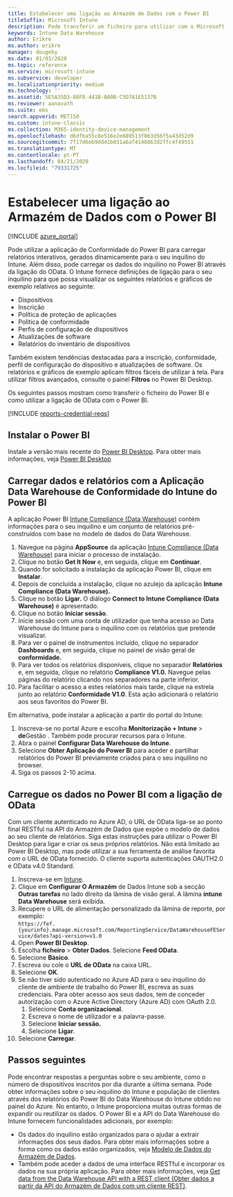 ```yaml
---
title: Estabelecer uma ligação ao Armazém de Dados com o Power BI
titleSuffix: Microsoft Intune
description: Pode transferir um ficheiro para utilizar com o Microsoft Power BI que lhe permite carregar relatórios interativos gerados automaticamente para o seu inquilino do Microsoft Intune.
keywords: Intune Data Warehouse
author: Erikre
ms.author: erikre
manager: dougeby
ms.date: 01/03/2020
ms.topic: reference
ms.service: microsoft-intune
ms.subservice: developer
ms.localizationpriority: medium
ms.technology: ''
ms.assetid: 5E5A35D3-88F8-441B-8A0B-C5D7A1E5137B
ms.reviewer: aanavath
ms.suite: ems
search.appverid: MET150
ms.custom: intune-classic
ms.collection: M365-identity-device-management
ms.openlocfilehash: d6dfba55c8e516e2e689513f063d56f5a43d52d9
ms.sourcegitcommit: 7f17d6eb9dd41b031a6af4148863d2ffc4f49551
ms.translationtype: MT
ms.contentlocale: pt-PT
ms.lasthandoff: 04/21/2020
ms.locfileid: "79331725"
---
```

# <a name="connect-to-the-data-warehouse-with-power-bi"></a>Estabelecer uma ligação ao Armazém de Dados com o Power BI

[!INCLUDE [azure_portal](../includes/azure_portal.md)]

Pode utilizar a aplicação de Conformidade do Power BI para carregar relatórios interativos, gerados dinamicamente para o seu inquilino do Intune. Além disso, pode carregar os dados do inquilino no Power BI através da ligação do OData. O Intune fornece definições de ligação para o seu inquilino para que possa visualizar os seguintes relatórios e gráficos de exemplo relativos ao seguinte:  

- Dispositivos
- Inscrição
- Política de proteção de aplicações
- Política de conformidade
- Perfis de configuração de dispositivos
- Atualizações de software
- Relatórios do inventário de dispositivos

Também existem tendências destacadas para a inscrição, conformidade, perfil de configuração do dispositivo e atualizações de software. Os relatórios e gráficos de exemplo aplicam filtros fáceis de utilizar à tela. Para utilizar filtros avançados, consulte o painel **Filtros** no Power BI Desktop.

Os seguintes passos mostram como transferir o ficheiro do Power BI e como utilizar a ligação de OData com o Power BI.

[!INCLUDE [reports-credential-reqs](../includes/reports-credential-reqs.md)]

## <a name="install-power-bi"></a>Instalar o Power BI

Instale a versão mais recente do [Power BI Desktop](https://aka.ms/intune/datawarehouseapi/installpowerbi). Para obter mais informações, veja [Power BI Desktop](https://powerbi.microsoft.com/desktop)

## <a name="load-the-data-and-reports-using-the-power-bi-intune-compliance-data-warehouse-app"></a>Carregar dados e relatórios com a Aplicação Data Warehouse de Conformidade do Intune do Power BI

A aplicação Power BI [Intune Compliance (Data Warehouse)](https://aka.ms/intune/datawarehouseapi/getpowerbiapp) contém informações para o seu inquilino e um conjunto de relatórios pré-construídos com base no modelo de dados do Data Warehouse.

1. Navegue na página **AppSource** da aplicação [Intune Compliance (Data Warehouse)](https://aka.ms/intune/datawarehouseapi/getpowerbiapp) para iniciar o processo de instalação.
2. Clique no botão **Get It Now** e, em seguida, clique em **Continuar**.
3. Quando for solicitado a instalação da aplicação Power BI, clique em **Instalar**.
4. Depois de concluída a instalação, clique no azulejo da aplicação **Intune Compliance (Data Warehouse).**
5. Clique no botão **Ligar.** O diálogo **Connect to Intune Compliance (Data Warehouse)** é apresentado.
6. Clique no botão **Iniciar sessão**.
7. Inicie sessão com uma conta de utilizador que tenha acesso ao Data Warehouse do Intune para o inquilino com os relatórios que pretende visualizar.
8. Para ver o painel de instrumentos incluído, clique no separador **Dashboards** e, em seguida, clique no painel de visão geral de **conformidade.**
9. Para ver todos os relatórios disponíveis, clique no separador **Relatórios** e, em seguida, clique no relatório **Compliance V1.0.** Navegue pelas páginas do relatório clicando nos separadores na parte inferior.
10. Para facilitar o acesso a estes relatórios mais tarde, clique na estrela junto ao relatório **Conformidade V1.0**. Esta ação adicionará o relatório aos seus favoritos do Power BI.

Em alternativa, pode instalar a aplicação a partir do portal do Intune:

1. Inscreva-se no portal Azure e escolha **Monitorização + Intune** > **de**Gestão . Também pode procurar recursos para o Intune.
2. Abra o painel **Configurar Data Warehouse do Intune**.
3. Selecione **Obter Aplicação do Power BI** para aceder e partilhar relatórios do Power BI previamente criados para o seu inquilino no browser.
4. Siga os passos 2-10 acima.

## <a name="load-the-data-in-power-bi-using-the-odata-link"></a>Carregue os dados no Power BI com a ligação de OData

Com um cliente autenticado no Azure AD, o URL de OData liga-se ao ponto final RESTful na API do Armazém de Dados que expõe o modelo de dados ao seu cliente de relatórios. Siga estas instruções para utilizar o Power BI Desktop para ligar e criar os seus próprios relatórios. Não está limitado ao Power BI Desktop, mas pode utilizar a sua ferramenta de análise favorita com o URL de OData fornecido. O cliente suporta autenticações OAUTH2.0 e OData v4.0 Standard.

1. Inscreva-se em [Intune](https://go.microsoft.com/fwlink/?linkid=2090973).
2. Clique em **Configurar O Armazém** de Dados Intune sob a secção **Outras tarefas** no lado direito da lâmina de visão geral. A lâmina **intune Data Warehouse** será exibida.
3. Recupere o URL de alimentação personalizado da lâmina de reporte, por exemplo:<br>
    `https://fef.{yourinfo}.manage.microsoft.com/ReportingService/DataWarehouseFEService/dates?api-version=v1.0`
4. Open **Power BI Desktop**.
5. Escolha **ficheiro** > **Obter Dados**. Selecione **Feed OData**.
6. Selecione **Básico**.
7. Escreva ou cole o **URL de OData** na caixa URL.
8. Selecione **OK**.
9. Se não tiver sido autenticado no Azure AD para o seu inquilino do cliente de ambiente de trabalho do Power BI, escreva as suas credenciais. Para obter acesso aos seus dados, tem de conceder autorização com o Azure Active Directory (Azure AD) com OAuth 2.0.  
    1. Selecione **Conta organizacional**.  
    2. Escreva o nome de utilizador e a palavra-passe.  
    3. Selecione **Iniciar sessão.**  
    4. Selecione **Ligar**.  
10. Selecione **Carregar**.

## <a name="next-steps"></a>Passos seguintes

Pode encontrar respostas a perguntas sobre o seu ambiente, como o número de dispositivos inscritos por dia durante a última semana. Pode obter informações sobre o seu inquilino do Intune e população de clientes através dos relatórios do Power BI do Data Warehouse do Intune obtido no painel do Azure. No entanto, o Intune proporciona muitas outras formas de expandir ou reutilizar os dados. O Power BI e a API do Data Warehouse do Intune fornecem funcionalidades adicionais, por exemplo:

<!-- - You can use Power BI Desktop to create additional report types with your data. For example, you could create a custom chart representing the ratio of device manufactures in your enterprise. For more information about creating custom reports with Power BI and the Intune Data Warehouse, see `BLOG POST ON POWER BI`. -->
- Os dados do inquilino estão organizados para o ajudar a extrair informações dos seus dados. Para obter mais informações sobre a forma como os dados estão organizados, veja [Modelo de Dados do Armazém de Dados](reports-ref-data-model.md).
- Também pode aceder a dados de uma interface RESTful e incorporar os dados na sua própria aplicação. Para obter mais informações, veja [Get data from the Data Warehouse API with a REST client (Obter dados a partir da API do Armazém de Dados com um cliente REST)](reports-proc-data-rest.md).
